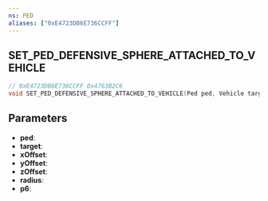 ```yaml
---
ns: PED
aliases: ["0xE4723DB6E736CCFF"]
---
```

## SET_PED_DEFENSIVE_SPHERE_ATTACHED_TO_VEHICLE

```c
// 0xE4723DB6E736CCFF 0x4763B2C6
void SET_PED_DEFENSIVE_SPHERE_ATTACHED_TO_VEHICLE(Ped ped, Vehicle target, float xOffset, float yOffset, float zOffset, float radius, BOOL p6);
```

## Parameters
* **ped**:
* **target**:
* **xOffset**:
* **yOffset**:
* **zOffset**:
* **radius**:
* **p6**:

